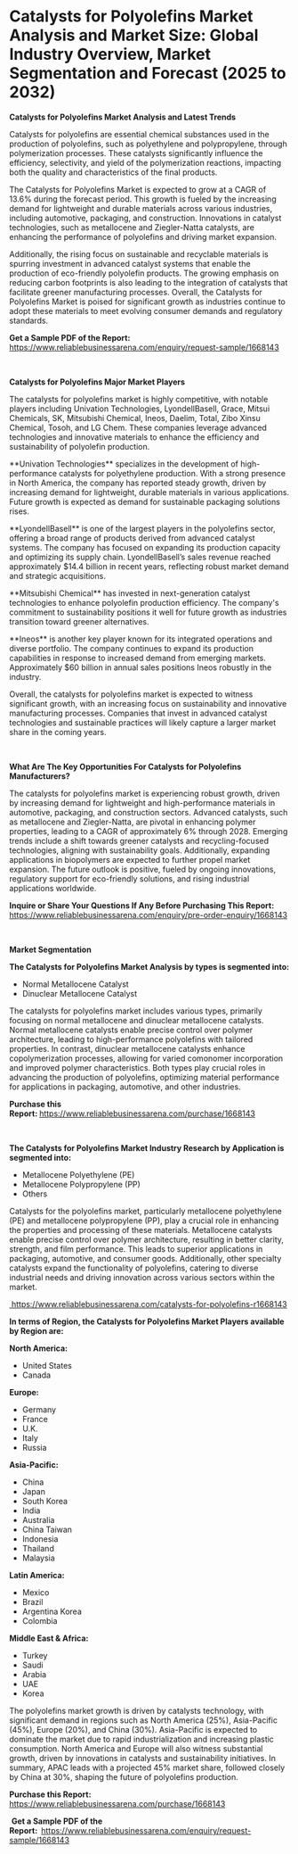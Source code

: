 <p><h1>Catalysts for Polyolefins Market Analysis and Market Size: Global Industry Overview, Market Segmentation and Forecast (2025 to 2032)</h1></p><p><strong>Catalysts for Polyolefins Market Analysis and Latest Trends</strong></p>
<p><p>Catalysts for polyolefins are essential chemical substances used in the production of polyolefins, such as polyethylene and polypropylene, through polymerization processes. These catalysts significantly influence the efficiency, selectivity, and yield of the polymerization reactions, impacting both the quality and characteristics of the final products.</p><p>The Catalysts for Polyolefins Market is expected to grow at a CAGR of 13.6% during the forecast period. This growth is fueled by the increasing demand for lightweight and durable materials across various industries, including automotive, packaging, and construction. Innovations in catalyst technologies, such as metallocene and Ziegler-Natta catalysts, are enhancing the performance of polyolefins and driving market expansion.</p><p>Additionally, the rising focus on sustainable and recyclable materials is spurring investment in advanced catalyst systems that enable the production of eco-friendly polyolefin products. The growing emphasis on reducing carbon footprints is also leading to the integration of catalysts that facilitate greener manufacturing processes. Overall, the Catalysts for Polyolefins Market is poised for significant growth as industries continue to adopt these materials to meet evolving consumer demands and regulatory standards.</p></p>
<p><strong>Get a Sample PDF of the Report:&nbsp;</strong> <a href="https://www.reliablebusinessarena.com/enquiry/request-sample/1668143?utm_campaign=3037&utm_medium=2&utm_source=Github&utm_content=ia&utm_term=19042025&utm_id=catalysts-for-polyolefins">https://www.reliablebusinessarena.com/enquiry/request-sample/1668143</a></p>
<p>&nbsp;</p>
<p><strong>Catalysts for Polyolefins Major Market Players</strong></p>
<p><p>The catalysts for polyolefins market is highly competitive, with notable players including Univation Technologies, LyondellBasell, Grace, Mitsui Chemicals, SK, Mitsubishi Chemical, Ineos, Daelim, Total, Zibo Xinsu Chemical, Tosoh, and LG Chem. These companies leverage advanced technologies and innovative materials to enhance the efficiency and sustainability of polyolefin production.</p><p>**Univation Technologies** specializes in the development of high-performance catalysts for polyethylene production. With a strong presence in North America, the company has reported steady growth, driven by increasing demand for lightweight, durable materials in various applications. Future growth is expected as demand for sustainable packaging solutions rises.</p><p>**LyondellBasell** is one of the largest players in the polyolefins sector, offering a broad range of products derived from advanced catalyst systems. The company has focused on expanding its production capacity and optimizing its supply chain. LyondellBasell’s sales revenue reached approximately $14.4 billion in recent years, reflecting robust market demand and strategic acquisitions.</p><p>**Mitsubishi Chemical** has invested in next-generation catalyst technologies to enhance polyolefin production efficiency. The company's commitment to sustainability positions it well for future growth as industries transition toward greener alternatives.</p><p>**Ineos** is another key player known for its integrated operations and diverse portfolio. The company continues to expand its production capabilities in response to increased demand from emerging markets. Approximately $60 billion in annual sales positions Ineos robustly in the industry.</p><p>Overall, the catalysts for polyolefins market is expected to witness significant growth, with an increasing focus on sustainability and innovative manufacturing processes. Companies that invest in advanced catalyst technologies and sustainable practices will likely capture a larger market share in the coming years.</p></p>
<p>&nbsp;</p>
<p><strong>What Are The Key Opportunities For Catalysts for Polyolefins Manufacturers?</strong></p>
<p><p>The catalysts for polyolefins market is experiencing robust growth, driven by increasing demand for lightweight and high-performance materials in automotive, packaging, and construction sectors. Advanced catalysts, such as metallocene and Ziegler-Natta, are pivotal in enhancing polymer properties, leading to a CAGR of approximately 6% through 2028. Emerging trends include a shift towards greener catalysts and recycling-focused technologies, aligning with sustainability goals. Additionally, expanding applications in biopolymers are expected to further propel market expansion. The future outlook is positive, fueled by ongoing innovations, regulatory support for eco-friendly solutions, and rising industrial applications worldwide.</p></p>
<p><strong>Inquire or Share Your Questions If Any Before Purchasing This Report:</strong> <a href="https://www.reliablebusinessarena.com/enquiry/pre-order-enquiry/1668143?utm_campaign=3037&utm_medium=2&utm_source=Github&utm_content=ia&utm_term=19042025&utm_id=catalysts-for-polyolefins">https://www.reliablebusinessarena.com/enquiry/pre-order-enquiry/1668143</a></p>
<p>&nbsp;</p>
<p><strong>Market Segmentation</strong></p>
<p><strong>The Catalysts for Polyolefins Market Analysis by types is segmented into:</strong></p>
<p><ul><li>Normal Metallocene Catalyst</li><li>Dinuclear Metallocene Catalyst</li></ul></p>
<p><p>The catalysts for polyolefins market includes various types, primarily focusing on normal metallocene and dinuclear metallocene catalysts. Normal metallocene catalysts enable precise control over polymer architecture, leading to high-performance polyolefins with tailored properties. In contrast, dinuclear metallocene catalysts enhance copolymerization processes, allowing for varied comonomer incorporation and improved polymer characteristics. Both types play crucial roles in advancing the production of polyolefins, optimizing material performance for applications in packaging, automotive, and other industries.</p></p>
<p><strong>Purchase this Report:&nbsp;</strong><a href="https://www.reliablebusinessarena.com/purchase/1668143?utm_campaign=3037&utm_medium=2&utm_source=Github&utm_content=ia&utm_term=19042025&utm_id=catalysts-for-polyolefins">https://www.reliablebusinessarena.com/purchase/1668143</a></p>
<p>&nbsp;</p>
<p><strong>The Catalysts for Polyolefins Market Industry Research by Application is segmented into:</strong></p>
<p><ul><li>Metallocene Polyethylene (PE)</li><li>Metallocene Polypropylene (PP)</li><li>Others</li></ul></p>
<p><p>Catalysts for the polyolefins market, particularly metallocene polyethylene (PE) and metallocene polypropylene (PP), play a crucial role in enhancing the properties and processing of these materials. Metallocene catalysts enable precise control over polymer architecture, resulting in better clarity, strength, and film performance. This leads to superior applications in packaging, automotive, and consumer goods. Additionally, other specialty catalysts expand the functionality of polyolefins, catering to diverse industrial needs and driving innovation across various sectors within the market.</p></p>
<p><a href="https://www.reliablebusinessarena.com/catalysts-for-polyolefins-r1668143?utm_campaign=3037&utm_medium=2&utm_source=Github&utm_content=ia&utm_term=19042025&utm_id=catalysts-for-polyolefins">&nbsp;https://www.reliablebusinessarena.com/catalysts-for-polyolefins-r1668143</a></p>
<p><strong>In terms of Region, the Catalysts for Polyolefins Market Players available by Region are:</strong></p>
<p>
    <p> <strong> North America: </strong>
        <ul>
            <li>United States</li>
            <li>Canada</li>
        </ul>
        </p> 
    <p> <strong> Europe: </strong>
        <ul>
            <li>Germany</li>
            <li>France</li>
            <li>U.K.</li>
            <li>Italy</li>
            <li>Russia</li>
        </ul>
        </p> 
    <p> <strong> Asia-Pacific: </strong>
        <ul>
            <li>China</li>
            <li>Japan</li>
            <li>South Korea</li>
            <li>India</li>
            <li>Australia</li>
            <li>China Taiwan</li>
            <li>Indonesia</li>
            <li>Thailand</li>
            <li>Malaysia</li>
        </ul>
        </p> 
    <p> <strong> Latin America: </strong>
        <ul>
            <li>Mexico</li>
            <li>Brazil</li>
            <li>Argentina Korea</li>
            <li>Colombia</li>
        </ul>
        </p> 
    <p> <strong> Middle East & Africa: </strong>
        <ul>
            <li>Turkey</li>
            <li>Saudi</li>
            <li>Arabia</li>
            <li>UAE</li>
            <li>Korea</li>
        </ul>
    </p>
    </p>
<p><p>The polyolefins market growth is driven by catalysts technology, with significant demand in regions such as North America (25%), Asia-Pacific (45%), Europe (20%), and China (30%). Asia-Pacific is expected to dominate the market due to rapid industrialization and increasing plastic consumption. North America and Europe will also witness substantial growth, driven by innovations in catalysts and sustainability initiatives. In summary, APAC leads with a projected 45% market share, followed closely by China at 30%, shaping the future of polyolefins production.</p></p>
<p><strong>Purchase this Report: </strong><a href="https://www.reliablebusinessarena.com/purchase/1668143?utm_campaign=3037&utm_medium=2&utm_source=Github&utm_content=ia&utm_term=19042025&utm_id=catalysts-for-polyolefins">https://www.reliablebusinessarena.com/purchase/1668143</a></p>
<p>&nbsp;<strong>Get a Sample PDF of the Report:&nbsp;&nbsp;</strong><a href="https://www.reliablebusinessarena.com/enquiry/request-sample/1668143?utm_campaign=3037&utm_medium=2&utm_source=Github&utm_content=ia&utm_term=19042025&utm_id=catalysts-for-polyolefins">https://www.reliablebusinessarena.com/enquiry/request-sample/1668143</a></p>
<p><strong></strong></p>
<p><p></p><p></p><p></p></p>
